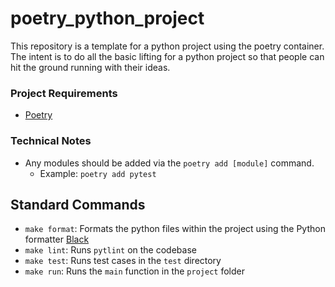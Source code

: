 # poetry_python_project
This repository is a template for a python project using the poetry container. The intent is to do all the basic lifting for a python project so that people can hit the ground running with their ideas.

### Project Requirements
- [Poetry](https://python-poetry.org/)

### Technical Notes
- Any modules should be added via the `poetry add [module]` command.
  - Example: `poetry add pytest`

## Standard Commands
- `make format`: Formats the python files within the project using the Python formatter [Black](https://github.com/psf/black)
- `make lint`: Runs `pytlint` on the codebase
- `make test`: Runs test cases in the `test` directory
- `make run`: Runs the `main` function in the `project` folder
